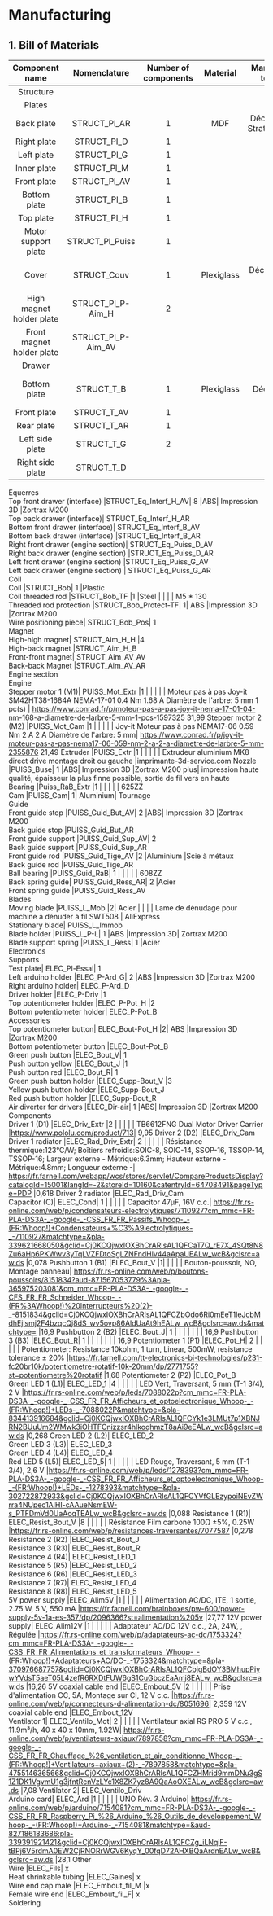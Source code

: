 # Manufacturing

## 1. Bill of Materials

Component name |	Nomenclature |	Number of components |	Material |	Manufacturing technique |	Machine reference |	Manufacturing parameters |	Component reference |	Link |	Unit price
|:---:|:---:|:---:|:---:|:---:|:---:|:---:|:---:|:---:|:---:|
Structure	|
Plates |	
Back plate |	STRUCT_Pl_AR |	1 |	MDF  	| Découpe laser / Stratoconception					
Right plate	| STRUCT_Pl_D |	1		|					
Left plate	| STRUCT_Pl_G	| 1		|					
Inner plate	| STRUCT_Pl_M	| 1		|					
Front plate |	STRUCT_Pl_AV |	1	|						
Bottom plate |	STRUCT_Pl_B	| 1		|					
Top plate |	STRUCT_Pl_H |	1		|					
Motor support plate |	STRUCT_Pl_Puiss	| 1	|
Cover	| STRUCT_Couv |	1	| Plexiglass	| Découpe laser + plieuse |	Epilog laser fusion	|		
High magnet holder plate	| STRUCT_Pl_P-Aim_H |	2			|				
Front magnet holder plate	| STRUCT_Pl_P-Aim_AV	|							
Drawer		|							
Bottom plate |	STRUCT_T_B|	1	| Plexiglass |	Découpe laser	| Epilog laser fusion |
Front plate	| STRUCT_T_AV |	1			|
Rear plate|	STRUCT_T_AR	|1							
Left side plate	|STRUCT_T_G|	2							
Right side plate	|STRUCT_T_D								
Equerres									
Top front drawer (interface)	|STRUCT_Eq_Interf_H_AV|	8	|ABS|	Impression 3D	|Zortrax M200 				
Top back drawer (interface)|	STRUCT_Eq_Interf_H_AR								
Bottom front drawer (interface)|	STRUCT_Eq_Interf_B_AV								
Bottom back drawer (interface)	|STRUCT_Eq_Interf_B_AR								
Right front drawer (engine section)|	STRUCT_Eq_Puiss_D_AV								
Right back drawer (engine section)	|STRUCT_Eq_Puiss_D_AR								
Left front drawer (engine section)	|STRUCT_Eq_Puiss_G_AV								
Left back drawer (engine section) |	STRUCT_Eq_Puiss_G_AR								
Coil									
Coil	|STRUCT_Bob|	1	|Plastic						
Coil threaded rod	|STRUCT_Bob_TF	|1	|Steel	|	| |	|	M5 * 130		
Threaded rod protection	|STRUCT_Bob_Protect-TF|	1|	ABS	|Impression 3D	|Zortrax M200				
Wire positioning piece|	STRUCT_Bob_Pos|	1							
Magnet									
High-high magnet|	STRUCT_Aim_H_H	|4							
High-back magnet	|STRUCT_Aim_H_B								
Front-front magnet|	STRUCT_Aim_AV_AV								
Back-back Magnet	|STRUCT_Aim_AV_AR								
Engine section									
Engine									
Stepper motor 1 (M1)|	PUISS_Mot_Extr	|1		|	|	| |	|		Moteur pas à pas Joy-it SM42HT38-1684A NEMA-17-01 0.4 Nm 1.68 A Diamètre de l'arbre: 5 mm 1 pc(s) |	https://www.conrad.fr/p/moteur-pas-a-pas-joy-it-nema-17-01-04-nm-168-a-diametre-de-larbre-5-mm-1-pcs-1597325	31,99
Stepper motor 2 (M2)	|PUISS_Mot_Cam	|1		|	|	| |	|		Joy-it Moteur pas à pas NEMA17-06 0.59 Nm 2 A 2 A Diamètre de l'arbre: 5 mm|	https://www.conrad.fr/p/joy-it-moteur-pas-a-pas-nema17-06-059-nm-2-a-2-a-diametre-de-larbre-5-mm-2355876	21,49
Extruder	|PUISS_Extr	|1			|	 |	| |	|	Extrudeur aluminium MK8 direct drive montage droit ou gauche |imprimante-3d-service.com
Nozzle	|PUISS_Buse|	1	|ABS|	Impression 3D	|Zortrax M200 plus|	impression haute qualité, épaisseur la plus finne possible, sortie de fil vers en haute			
Bearing	|Puiss_RaB_Extr	|1		| | | | |			625ZZ		
Cam	|PUISS_Cam|	1|	Aluminium|	Tournage					
Guide									
Front guide stop	|PUISS_Guid_But_AV|	2	|ABS|	Impression 3D	|Zortrax M200 				
Back guide stop	|PUISS_Guid_But_AR								
Front guide support	|PUISS_Guid_Sup_AV|	2							
Back guide support	|PUISS_Guid_Sup_AR								
Front guide rod	|PUISS_Guid_Tige_AV	|2	|Aluminium	|Scie à métaux					
Back guide rod	|PUISS_Guid_Tige_AR								
Ball bearing	|PUISS_Guid_RaB|	1	| | | | |				608ZZ		
Back spring guide|	PUISS_Guid_Ress_AR|	2	|Acier						
Front spring guide	|PUISS_Guid_Ress_AV								
Blades									
Moving blade	|PUISS_L_Mob	|2|	Acier	| | | | 				Lame de dénudage pour machine à dénuder à fil SWT508 | AliExpress	
Stationary blade|	PUISS_L_Immob								
Blade holder	|PUISS_L_P-L|	1	|ABS	|Impression 3D|	Zortrax M200 				
Blade support spring	|PUISS_L_Ress|	1	|Acier						
Electronics									
Supports									
Test plate|	ELEC_Pl-Essai|	1							
Left arduino holder	|ELEC_P-Ard_G|	2	|ABS	|Impression 3D	|Zortrax M200 				
Right arduino holder|	ELEC_P-Ard_D								
Driver holder	|ELEC_P-Driv	|1							
Top potentiometer holder	|ELEC_P-Pot_H	|2							
Bottom potentiometer holder|	ELEC_P-Pot_B								
Accessories									
Top potentiometer button|	ELEC_Bout-Pot_H	|2|	ABS	|Impression 3D	|Zortrax M200 				
Bottom potentiometer button	|ELEC_Bout-Pot_B								
Green push button	|ELEC_Bout_V|	1							
Push button yellow	|ELEC_Bout_J	|1							
Push button red	|ELEC_Bout_R|	1							
Green push button holder	|ELEC_Supp-Bout_V	|3							
Yellow push button holder	|ELEC_Supp-Bout_J								
Red push button holder	|ELEC_Supp-Bout_R								
Air diverter for drivers	|ELEC_Dir-air|	1	|ABS|	Impression 3D	|Zortrax M200 				
Components									
Driver 1 (D1)	|ELEC_Driv_Extr	|2	| | | | |				TB6612FNG Dual Motor Driver Carrier	|https://www.pololu.com/product/713|	9,95
Driver 2 (D2)	|ELEC_Driv_Cam								
Driver 1 radiator	|ELEC_Rad_Driv_Extr|	2		|	| | | |		 Résistance thermique:123°C/W; Boîtiers refroidis:SOIC-8, SOIC-14, SSOP-16, TSSOP-14, TSSOP-16; Largeur externe - Métrique:6.3mm; Hauteur externe - Métrique:4.8mm; Longueur externe -| 	https://fr.farnell.com/webapp/wcs/stores/servlet/CompareProductsDisplay?catalogId=15001&langId=-2&storeId=10160&catentryId=64708491&pageType=PDP	|0,618
Driver 2 radiator	|ELEC_Rad_Driv_Cam								
Capacitor (C)|	ELEC_Cond|	1		|	| | | |		Capacitor 47μF, 16V c.c.|	https://fr.rs-online.com/web/p/condensateurs-electrolytiques/7110927?cm_mmc=FR-PLA-DS3A-_-google-_-CSS_FR_FR_Passifs_Whoop-_-(FR:Whoop!)+Condensateurs+%C3%A9lectrolytiques-_-7110927&matchtype=&pla-339621668050&gclid=Cj0KCQjwxIOXBhCrARIsAL1QFCaT7Q_rE7X_4SQt8N8Zu6aHp6PKWwv3yTqLVZFDtoSgLZNFndHlv44aApaUEALw_wcB&gclsrc=aw.ds	|0,078
Pushbutton 1 (B1)	|ELEC_Bout_V	|1|	| | | |				Bouton-poussoir, NO, Montage panneau|	https://fr.rs-online.com/web/p/boutons-poussoirs/8151834?aud-871567053779%3Apla-365975203081&cm_mmc=FR-PLA-DS3A-_-google-_-CFS_FR_FR_Schneider_Whoop-_-(FR%3AWhoop!)%20Interrupteurs%20(2)-_-8151834&gclid=Cj0KCQjwxIOXBhCrARIsAL1QFCZbOdo6Ri0mEeT1leJcbMdhEjlsmj2F4bzqcQj8dS_wv5ovp86AldUaAt9hEALw_wcB&gclsrc=aw.ds&matchtype=	|16,9
Pushbutton 2 (B2)	|ELEC_Bout_J|	1	|		| | | | | |				16,9
Pushbutton 3 (B3)	|ELEC_Bout_R|	1	|		| | | | | |								16,9
Potentiometer 1 (P1)	|ELEC_Pot_H|	2		|	| | | |				Potentiometer: Resistance 10kohm, 1 turn, Linear, 500mW, resistance tolerance ± 20%	|https://fr.farnell.com/tt-electronics-bi-technologies/p231-fc20br10k/potentiometre-rotatif-10k-20mm/dp/2771755?st=potentiometre%20rotatif	|1,68
Potentiometer 2 (P2)	|ELEC_Pot_B								
Green LED 1 (L1)|	ELEC_LED_1	|4			|	| | | |			LED Vert, Traversant, 5 mm (T-1 3/4), 2 V	|https://fr.rs-online.com/web/p/leds/7088022p?cm_mmc=FR-PLA-DS3A-_-google-_-CSS_FR_FR_Afficheurs_et_optoelectronique_Whoop-_-(FR:Whoop!)+LEDs-_-7088022P&matchtype=&pla-834413916684&gclid=Cj0KCQjwxIOXBhCrARIsAL1QFCYk1e3LMUt7p1XBNJRN2BUuUm2WMwk3iOHTFCnizzsr4hlkoqhmzT8aAi9eEALw_wcB&gclsrc=aw.ds	|0,268
Green LED 2 (L2)|	ELEC_LED_2								
Green LED 3 (L3)|	ELEC_LED_3								
Green LED 4 (L4)|	ELEC_LED_4								
Red LED 5 (L5)|	ELEC_LED_5|	1			|	| | | |			LED Rouge, Traversant, 5 mm (T-1 3/4), 2,6 V	|https://fr.rs-online.com/web/p/leds/1278393?cm_mmc=FR-PLA-DS3A-_-google-_-CSS_FR_FR_Afficheurs_et_optoelectronique_Whoop-_-(FR:Whoop!)+LEDs-_-1278393&matchtype=&pla-302722872933&gclid=Cj0KCQjwxIOXBhCrARIsAL1QFCYVfGLEzypoiNEvZWrra4NUpec1AlHI-cAAueNsmEW-s_PTFDmVd0UaAoqTEALw_wcB&gclsrc=aw.ds	|0,088
Resistance 1 (R1)|	ELEC_Resist_Bout_V	|8	|	| | | |					Résistance Film carbone 100Ω ±5%, 0.25W	|https://fr.rs-online.com/web/p/resistances-traversantes/7077587	|0,278
Resistance 2 (R2)	|ELEC_Resist_Bout_J								
Resistance 3 (R3)|	ELEC_Resist_Bout_R								
Resistance 4 (R4)|	ELEC_Resist_LED_1								
Resistance 5 (R5)	|ELEC_Resist_LED_2								
Resistance 6 (R6)	|ELEC_Resist_LED_3								
Resistance 7 (R7)|	ELEC_Resist_LED_4								
Resistance 8 (R8)|	ELEC_Resist_LED_5	
5V power supply	|ELEC_Alim5V	|1	|	| | | |					Alimentation AC/DC, ITE, 1 sortie, 2.75 W, 5 V, 550 mA	|https://fr.farnell.com/brainboxes/pw-600/power-supply-5v-1a-es-357/dp/2096366?st=alimentation%205v	|27,77
12V power supply|	ELEC_Alim12V	|1		|	| | | |				Adaptateur AC/DC 12V c.c., 2A, 24W, , Régulée	|https://fr.rs-online.com/web/p/adaptateurs-ac-dc/1753324?cm_mmc=FR-PLA-DS3A-_-google-_-CSS_FR_FR_Alimentations_et_transformateurs_Whoop-_-(FR:Whoop!)+Adaptateurs+AC/DC-_-1753324&matchtype=&pla-370976687757&gclid=Cj0KCQjwxIOXBhCrARIsAL1QFCbjgBdOY3BMhupPiywYVdsT5aeT05L4zefR6RXDtFUW6gS1CuGbczEaAmj8EALw_wcB&gclsrc=aw.ds	|16,26
5V coaxial cable end	|ELEC_Embout_5V	|2	|	| | | |					Prise d'alimentation CC, 5A, Montage sur CI, 12 V c.c.	|https://fr.rs-online.com/web/p/connecteurs-d-alimentation-dc/8051696|	2,359
12V coaxial cable end	|ELEC_Embout_12V								
Ventilator 1|	ELEC_Ventilo_Mot|	2				|	| | | |			Ventilateur axial RS PRO 5 V c.c., 11.9m³/h, 40 x 40 x 10mm, 1.92W|	https://fr.rs-online.com/web/p/ventilateurs-axiaux/7897858?cm_mmc=FR-PLA-DS3A-_-google-_-CSS_FR_FR_Chauffage_%26_ventilation_et_air_conditionne_Whoop-_-(FR:Whoop!)+Ventilateurs+axiaux+(2)-_-7897858&matchtype=&pla-475514636566&gclid=Cj0KCQjwxIOXBhCrARIsAL1QFCZHMrid9mmDNu3gS1Z1DK1VgvmU1g3jfntRcnVzLYc1X8ZK7yz8A9QaAoOXEALw_wcB&gclsrc=aw.ds	|7,08
Ventilator 2|	ELEC_Ventilo_Driv								
Arduino card|	ELEC_Ard	|1			|	| | | |				UNO Rév. 3 Arduino|	https://fr.rs-online.com/web/p/arduino/7154081?cm_mmc=FR-PLA-DS3A-_-google-_-CSS_FR_FR_Raspberry_Pi_%26_Arduino_%26_Outils_de_developpement_Whoop-_-(FR:Whoop!)+Arduino-_-7154081&matchtype=&aud-827186183686:pla-339391921421&gclid=Cj0KCQjwxIOXBhCrARIsAL1QFCZg_iLNqiF-tBPj6V5rdmA0EW2CjRNORrWGV6KyqY_00fqD72AHXBQaArdnEALw_wcB&gclsrc=aw.ds	|28,1
Other									
Wire	|ELEC_Fils|	x							
Heat shrinkable tubing	|ELEC_Gaines|	x							
Wire end cap male	|ELEC_Embout_fil_M	|x							
Female wire end	|ELEC_Embout_fil_F|	x							
Soldering									
